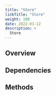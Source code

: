 ```yaml
---
title: "Store"
linkTitle: "Store"
weight: 100
date: 2022-01-12
description: >
  Store
---
```



## Overview


## Dependencies


## Methods

